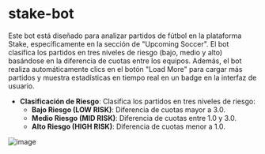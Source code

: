 # stake-bot
Este bot está diseñado para analizar partidos de fútbol en la plataforma Stake, específicamente en la sección de "Upcoming Soccer". El bot clasifica los partidos en tres niveles de riesgo (bajo, medio y alto) basándose en la diferencia de cuotas entre los equipos. Además, el bot realiza automáticamente clics en el botón "Load More" para cargar más partidos y muestra estadísticas en tiempo real en un badge en la interfaz de usuario.

- **Clasificación de Riesgo**: Clasifica los partidos en tres niveles de riesgo:
  - **Bajo Riesgo (LOW RISK)**: Diferencia de cuotas mayor a 3.0.
  - **Medio Riesgo (MID RISK)**: Diferencia de cuotas entre 1.0 y 3.0.
  - **Alto Riesgo (HIGH RISK)**: Diferencia de cuotas menor a 1.0.

![image](https://github.com/user-attachments/assets/a25be529-6408-4da6-aa58-ba27f0e84588)
